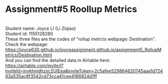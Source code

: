 # Assignment#5 Roollup Metrics
<br>Student name: Joyce LI (Li Ziqiao)
<br>Student id: 1155128280
<br>These three files are the codes of "rollup metrcis webpage: Destination".
<br>Check the webpage: https://joyce630.github.io/joyceassignment.github.io/assignment5_RollupMetrics/Destination.html
<br>And you can find the detailed data in Airtable here: https://airtable.com/invite/l?inviteId=invkhmdhzxc2UIEea&inviteToken=2c5afee529864620745aaa1d72493a535ac8f3542cd73cca41cee4166824d1ff

